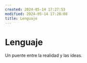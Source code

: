 ```yaml
---
created: 2024-05-14 17:27:53
modified: 2024-05-14 17:28:08
title: Lenguaje
---
```


# Lenguaje

Un puente entre la realidad y las ideas.
